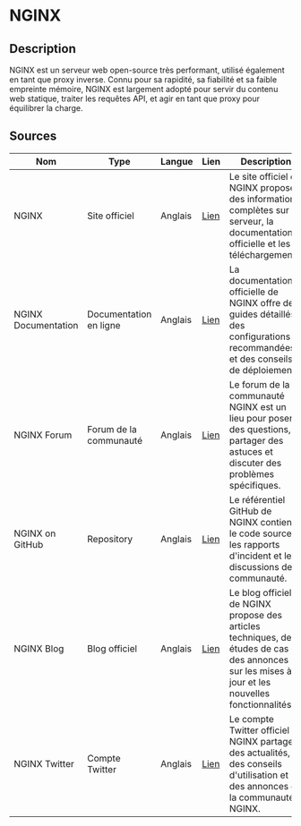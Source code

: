 # NGINX

## Description
NGINX est un serveur web open-source très performant, utilisé également en tant que proxy inverse. Connu pour sa rapidité, sa fiabilité et sa faible empreinte mémoire, NGINX est largement adopté pour servir du contenu web statique, traiter les requêtes API, et agir en tant que proxy pour équilibrer la charge.

## Sources

| Nom | Type | Langue | Lien | Description | Tags | Note |
| --- | --- | --- | --- | --- | --- | --- |
| NGINX | Site officiel | Anglais | [Lien](https://nginx.org/) | Le site officiel de NGINX propose des informations complètes sur le serveur, la documentation officielle et les téléchargements. | NGINX, Serveur web, Proxy inverse | 4/5 |
| NGINX Documentation | Documentation en ligne | Anglais | [Lien](https://docs.nginx.com/nginx/) | La documentation officielle de NGINX offre des guides détaillés, des configurations recommandées et des conseils de déploiement. | NGINX, Documentation, Développement web | 3/5 |
| NGINX Forum | Forum de la communauté | Anglais | [Lien](https://forum.nginx.org/) | Le forum de la communauté NGINX est un lieu pour poser des questions, partager des astuces et discuter des problèmes spécifiques. | NGINX, Communauté, Support | 4/5 |
| NGINX on GitHub | Repository | Anglais | [Lien](https://github.com/nginx/nginx) | Le référentiel GitHub de NGINX contient le code source, les rapports d'incident et les discussions de la communauté. | NGINX, GitHub, Développement web | 2/5 |
| NGINX Blog | Blog officiel | Anglais | [Lien](https://www.nginx.com/blog/) | Le blog officiel de NGINX propose des articles techniques, des études de cas et des annonces sur les mises à jour et les nouvelles fonctionnalités. | NGINX, Blog, Actualités | 3/5 |
| NGINX Twitter | Compte Twitter | Anglais | [Lien](https://twitter.com/nginx) | Le compte Twitter officiel de NGINX partage des actualités, des conseils d'utilisation et des annonces de la communauté NGINX. | NGINX, Réseaux sociaux, Actualités | 4/5 |